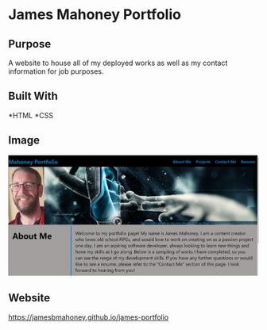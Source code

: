 # James Mahoney Portfolio

## Purpose
A website to house all of my deployed works as well as my contact information for job purposes.

## Built With
*HTML
*CSS

## Image
<img src="./assets/images/website_snapshot.jpg" />

##  Website
https://jamesbmahoney.github.io/james-portfolio

